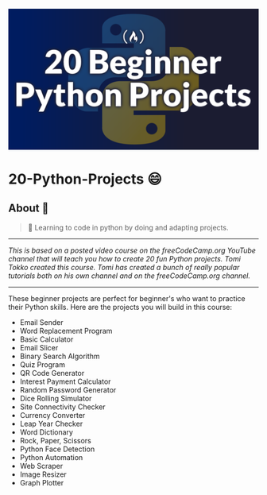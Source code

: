 ![github_cover_banner](https://github.com/BongOwethu/20-Python-Projects/blob/main/20python.png)
# 20-Python-Projects 😄
## About 📜

> 🖤 Learning to code in python by doing and adapting projects.

---
*This is based on a posted video course on the freeCodeCamp.org YouTube channel that will teach you how to create 20 fun Python projects.
Tomi Tokko created this course. Tomi has created a bunch of really popular tutorials both on his own channel and on the freeCodeCamp.org channel.*

---
These beginner projects are perfect for beginner's who want to practice their Python skills. Here are the projects you will build in this course:
- Email Sender
- Word Replacement Program
- Basic Calculator
- Email Slicer
- Binary Search Algorithm
- Quiz Program
- QR Code Generator
- Interest Payment Calculator
- Random Password Generator
- Dice Rolling Simulator
- Site Connectivity Checker
- Currency Converter
- Leap Year Checker
- Word Dictionary
- Rock, Paper, Scissors
- Python Face Detection
- Python Automation
- Web Scraper
- Image Resizer
- Graph Plotter
